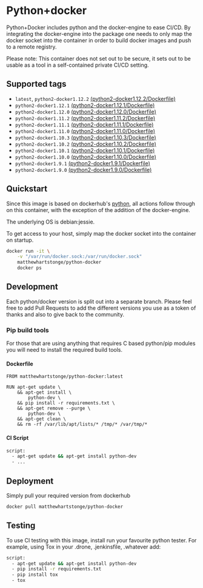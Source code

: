 # Python+docker

Python+Docker includes python and the docker-engine to ease CI/CD. By 
integrating the docker-engine into the package one needs to only map the docker 
socket into the container in order to build docker images and push to a remote
registry.

Please note: This container does not set out to be secure, it sets out to be
usable as a tool in a self-contained private CI/CD setting.

## Supported tags
- `latest`, `python2-docker1.12.2` [(python2-docker1.12.2/Dockerfile)](https://github.com/MatthewHartstonge/python-docker/blob/python2-docker1.12.2/Dockerfile)
- `python2-docker1.12.1` [(python2-docker1.12.1/Dockerfile)](https://github.com/MatthewHartstonge/python-docker/blob/python2-docker1.12.1/Dockerfile)
- `python2-docker1.12.0` [(python2-docker1.12.0/Dockerfile)](https://github.com/MatthewHartstonge/python-docker/blob/python2-docker1.12.0/Dockerfile)
- `python2-docker1.11.2` [(python2-docker1.11.2/Dockerfile)](https://github.com/MatthewHartstonge/python-docker/blob/python2-docker1.11.2/Dockerfile)
- `python2-docker1.11.1` [(python2-docker1.11.1/Dockerfile)](https://github.com/MatthewHartstonge/python-docker/blob/python2-docker1.11.1/Dockerfile)
- `python2-docker1.11.0` [(python2-docker1.11.0/Dockerfile)](https://github.com/MatthewHartstonge/python-docker/blob/python2-docker1.11.0/Dockerfile)
- `python2-docker1.10.3` [(python2-docker1.10.3/Dockerfile)](https://github.com/MatthewHartstonge/python-docker/blob/python2-docker1.10.3/Dockerfile)
- `python2-docker1.10.2` [(python2-docker1.10.2/Dockerfile)](https://github.com/MatthewHartstonge/python-docker/blob/python2-docker1.10.2/Dockerfile)
- `python2-docker1.10.1` [(python2-docker1.10.1/Dockerfile)](https://github.com/MatthewHartstonge/python-docker/blob/python2-docker1.10.1/Dockerfile)
- `python2-docker1.10.0` [(python2-docker1.10.0/Dockerfile)](https://github.com/MatthewHartstonge/python-docker/blob/python2-docker1.10.0/Dockerfile)
- `python2-docker1.9.1`  [(python2-docker1.9.1/Dockerfile)](https://github.com/MatthewHartstonge/python-docker/blob/python2-docker1.9.1/Dockerfile)
- `python2-docker1.9.0`  [(python2-docker1.9.0/Dockerfile)](https://github.com/MatthewHartstonge/python-docker/blob/python2-docker1.9.0/Dockerfile)

## Quickstart
Since this image is based on dockerhub's [python](https://hub.docker.com/_/python/),
all actions follow through on this container, with the exception of the 
addition of the docker-engine.

The underlying OS is debian:jessie. 

To get access to your host, simply map the docker socket into the container on
startup.

```sh
docker run -it \
    -v "/var/run/docker.sock:/var/run/docker.sock"
    matthewhartstonge/python-docker
    docker ps
```

## Development
Each python/docker version is split out into a separate branch. Please feel free 
to add Pull Requests to add the different versions you use as a token of thanks
and also to give back to the community. 

### Pip build tools
For those that are using anything that requires C based python/pip modules you 
will need to install the required build tools. 

#### Dockerfile
```
FROM matthewhartstonge/python-docker:latest

RUN apt-get update \
    && apt-get install \
        python-dev \
    && pip install -r requirements.txt \
    && apt-get remove --purge \
        python-dev \
    && apt-get clean \
    && rm -rf /var/lib/apt/lists/* /tmp/* /var/tmp/*
```

#### CI Script
```sh
script:
  - apt-get update && apt-get install python-dev
  - ...
```

## Deployment
Simply pull your required version from dockerhub

```sh
docker pull matthewhartstonge/python-docker
```

## Testing
To use CI testing with this image, install run your favourite python tester.
For example, using Tox in your .drone, .jenkinsfile, .whatever add:

```sh
script:
  - apt-get update && apt-get install python-dev
  - pip install -r requirements.txt
  - pip install tox
  - tox
```
